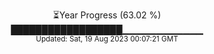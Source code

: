 <p align="center">
⏳Year Progress (63.02 %) <br>
██████████████████▁▁▁▁▁▁▁▁▁▁▁▁ <br>
<sub>Updated: Sat, 19 Aug 2023 00:07:21 GMT</sub>
</p>

